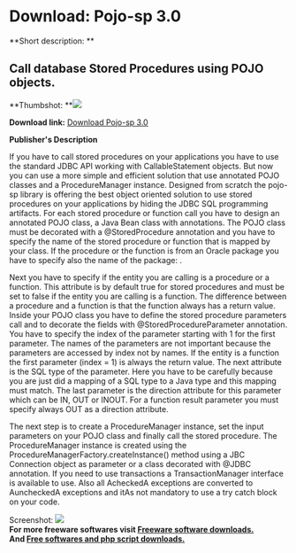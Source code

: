 # Download: Pojo-sp 3.0

**Short description: **

## Call database Stored Procedures using POJO objects.

  
**Thumbshot: **![](http://www.freewarefiles.com/screenshot/nopic.gif)   
  
**Download link:** [Download Pojo-sp 3.0](http://freesoftwares.boysofts.com/Pojo-sp_program_68732.html)  
  

**Publisher's Description**  
  

If you have to call stored procedures on your applications you have to use the
standard JDBC API working with CallableStatement objects. But now you can use
a more simple and efficient solution that use annotated POJO classes and a
ProcedureManager instance. Designed from scratch the pojo-sp library is
offering the best object oriented solution to use stored procedures on your
applications by hiding the JDBC SQL programming artifacts. For each stored
procedure or function call you have to design an annotated POJO class, a Java
Bean class with annotations. The POJO class must be decorated with a
@StoredProcedure annotation and you have to specify the name of the stored
procedure or function that is mapped by your class. If the procedure or the
function is from an Oracle package you have to specify also the name of the
package: .

Next you have to specify if the entity you are calling is a procedure or a
function. This attribute is by default true for stored procedures and must be
set to false if the entity you are calling is a function. The difference
between a procedure and a function is that the function always has a return
value. Inside your POJO class you have to define the stored procedure
parameters call and to decorate the fields with @StoredProcedureParameter
annotation. You have to specify the index of the parameter starting with 1 for
the first parameter. The names of the parameters are not important because the
parameters are accessed by index not by names. If the entity is a function the
first parameter (index = 1) is always the return value. The next attribute is
the SQL type of the parameter. Here you have to be carefully because you are
just did a mapping of a SQL type to a Java type and this mapping must match.
The last parameter is the direction attribute for this parameter which can be
IN, OUT or INOUT. For a function result parameter you must specify always OUT
as a direction attribute.

The next step is to create a ProcedureManager instance, set the input
parameters on your POJO class and finally call the stored procedure. The
ProcedureManager instance is created using the
ProcedureManagerFactory.createInstance() method using a JBC Connection object
as parameter or a class decorated with @JDBC annotation. If you need to use
transactions a TransactionManager interface is available to use. Also all
AcheckedA exceptions are converted to AuncheckedA exceptions and itAs not
mandatory to use a try catch block on your code.

  
  
Screenshot: ![](http://www.freewarefiles.com/screenshot/nopic.gif)  
**For more freeware softwares visit [Freeware software downloads.](http://freesoftwares.boysofts.com/)**   
**And [Free softwares and php script downloads.](http://www.boysofts.com/)**

